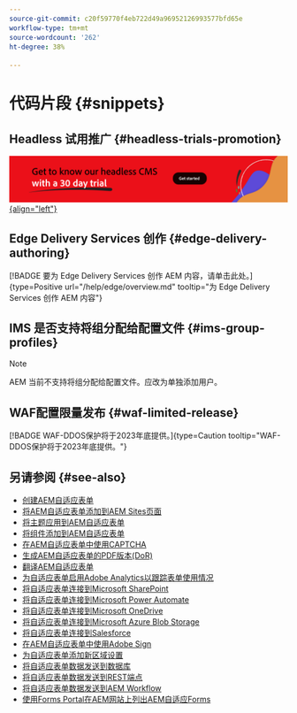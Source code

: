 ```yaml
---
source-git-commit: c20f59770f4eb722d49a96952126993577bfd65e
workflow-type: tm+mt
source-wordcount: '262'
ht-degree: 38%

---
```

# 代码片段 {#snippets}

## Headless 试用推广 {#headless-trials-promotion}

[![通过 30 天试用了解我们的 Headless CMS](./assets/aem-headless-trial-promo.png){align="left"}](https://commerce.adobe.com/business-trial/sign-up?items%5B0%5D%5Bid%5D=649A1AF5CBC5467A25E84F2561274821&amp;cli=headless_exl_banner_campaign&amp;co=US&amp;lang=en)

## Edge Delivery Services 创作 {#edge-delivery-authoring}

[!BADGE 要为 Edge Delivery Services 创作 AEM 内容，请单击此处。]{type=Positive url="/help/edge/overview.md" tooltip="为 Edge Delivery Services 创作 AEM 内容"}

## IMS 是否支持将组分配给配置文件 {#ims-group-profiles}

>[!NOTE]
>
>AEM 当前不支持将组分配给配置文件。应改为单独添加用户。

## WAF配置限量发布 {#waf-limited-release}

[!BADGE WAF-DDOS保护将于2023年底提供。]{type=Caution tooltip="WAF-DDOS保护将于2023年底提供。"}

## 另请参阅 {#see-also}

* [创建AEM自适应表单](/help/forms/creating-adaptive-form-core-components.md)
* [将AEM自适应表单添加到AEM Sites页面](/help/forms/create-or-add-an-adaptive-form-to-aem-sites-page.md)
* [将主题应用到AEM自适应表单](/help/forms/using-themes-in-core-components.md)
* [将组件添加到AEM自适应表单](https://experienceleague.adobe.com/docs/experience-manager-core-components/using/adaptive-forms/introduction.html#components)
* [在AEM自适应表单中使用CAPTCHA](/help/forms/captcha-adaptive-forms-core-components.md)
* [生成AEM自适应表单的PDF版本(DoR)](/help/forms/generate-document-of-record-core-components.md)
* [翻译AEM自适应表单](/help/forms/using-aem-translation-workflow-to-localize-adaptive-forms-core-components.md)
* [为自适应表单启用Adobe Analytics以跟踪表单使用情况](/help/forms/enable-adobe-analytics-adaptive-form-using-experience-cloud-setup-automation.md)
* [将自适应表单连接到Microsoft SharePoint](/help/forms/configure-submit-actions-core-components.md#submit-to-sharedrive)
* [将自适应表单连接到Microsoft Power Automate](/help/forms/configure-submit-actions-core-components.md#microsoft-power-automate)
* [将自适应表单连接到Microsoft OneDrive](/help/forms/configure-submit-actions-core-components.md#create-a-onedrive-configuration)
* [将自适应表单连接到Microsoft Azure Blob Storage](/help/forms/configure-submit-actions-core-components.md#azure-blob-storage)
* [将自适应表单连接到Salesforce](/help/forms/oauth2-client-credentials-flow-for-server-to-server-integration.md)
* [在AEM自适应表单中使用Adobe Sign](/help/forms/working-with-adobe-sign.md)
* [为自适应表单添加新区域设置](/help/forms/supporting-new-language-localization-core-components.md)
* [将自适应表单数据发送到数据库](https://experienceleague.adobe.com/docs/experience-manager-cloud-service/content/forms/integrate/use-form-data-model/data-integration.html)
* [将自适应表单数据发送到REST端点](/help/forms/configure-submit-actions-core-components.md#submit-to-rest-endpoint)
* [将自适应表单数据发送到AEM Workflow](/help/forms/configure-submit-actions-core-components.md#invoke-an-aem-workflow)
* [使用Forms Portal在AEM网站上列出AEM自适应Forms](/help/forms/configure-forms-portal.md)



